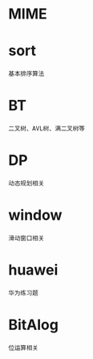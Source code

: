 # MIME

# sort
	基本排序算法
	
# BT
	二叉树、AVL树、满二叉树等
	
# DP
	动态规划相关
	
# window
	滑动窗口相关
	
# huawei
	华为练习题

# BitAlog
	位运算相关
